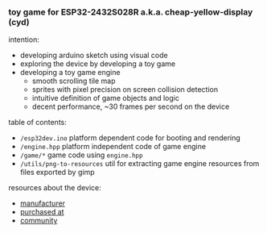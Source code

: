 ### toy game for ESP32-2432S028R a.k.a. cheap-yellow-display (cyd)

intention:
* developing arduino sketch using visual code
* exploring the device by developing a toy game
* developing a toy game engine
  - smooth scrolling tile map
  - sprites with pixel precision on screen collision detection
  - intuitive definition of game objects and logic
  - decent performance, ~30 frames per second on the device

table of contents:
* `/esp32dev.ino` platform dependent code for booting and rendering
* `/engine.hpp` platform independent code of game engine
* `/game/*` game code using `engine.hpp`
* `/utils/png-to-resources` util for extracting game engine resources from files exported by gimp

resources about the device:
* [manufacturer](http://www.jczn1688.com/)
* [purchased at](https://www.aliexpress.com/item/1005004502250619.html)
* [community](https://github.com/witnessmenow/ESP32-Cheap-Yellow-Display)
